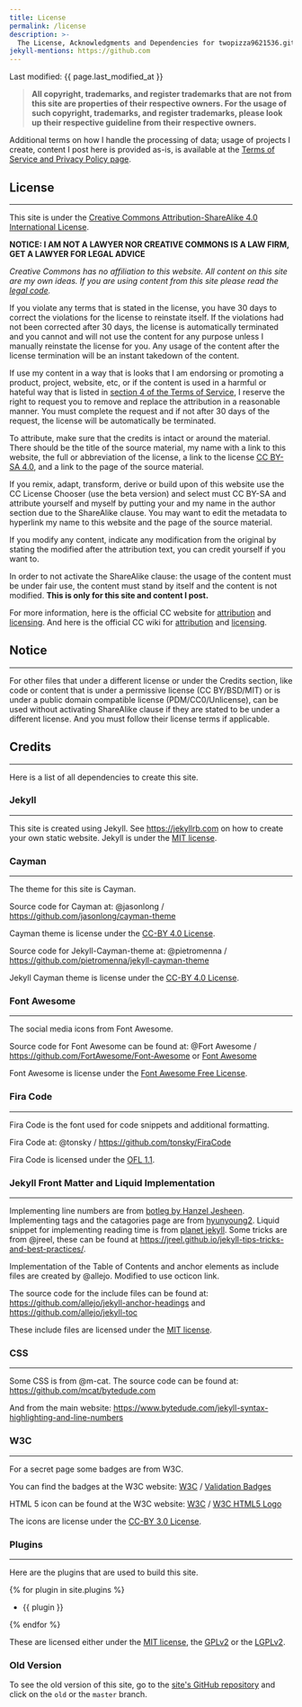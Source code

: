 ```yaml
---
title: License
permalink: /license
description: >-
  The License, Acknowledgments and Dependencies for twopizza9621536.github.io.
jekyll-mentions: https://github.com
---
```


Last modified: {{ page.last_modified_at }}

> **All copyright, trademarks, and register trademarks that are not from this
> site are properties of their respective owners. For the usage of such
> copyright, trademarks, and register trademarks, please look up their
> respective guideline from their respective owners.**

Additional terms on how I handle the processing of data; usage of projects I
create, content I post here is provided as-is, is available at the
[Terms of Service and Privacy Policy page][1].

## License

---

This site is under the
[Creative Commons Attribution-ShareAlike 4.0 International License][2].

**NOTICE: I AM NOT A LAWYER NOR CREATIVE COMMONS IS A LAW FIRM, GET A LAWYER FOR
LEGAL ADVICE**

_Creative Commons has no affiliation to this website. All content on this site
are my own ideas. If you are using content from this site please read the
[legal code][3]._

If you violate any terms that is stated in the license, you have 30 days to
correct the violations for the license to reinstate itself. If the violations
had not been corrected after 30 days, the license is automatically terminated
and you cannot and will not use the content for any purpose unless I manually
reinstate the license for you. Any usage of the content after the license
termination will be an instant takedown of the content.

If use my content in a way that is looks that I am endorsing or promoting a
product, project, website, etc, or if the content is used in a harmful or
hateful way that is listed in [section 4 of the Terms of Service][4], I reserve
the right to request you to remove and replace the attribution in a reasonable
manner. You must complete the request and if not after 30 days of the request,
the license will be automatically be terminated.

To attribute, make sure that the credits is intact or around the material.
There should be the title of the source material, my name with a link to this
website, the full or abbreviation of the license, a link to the license
[CC BY-SA 4.0][2], and a link to the page of the source material.

If you remix, adapt, transform, derive or build upon of this website use the
CC License Chooser (use the beta version) and select must CC BY-SA and attribute
yourself and myself by putting your and my name in the author section due to the
ShareAlike clause. You may want to edit the metadata to hyperlink my name to
this website and the page of the source material.

If you modify any content, indicate any modification from the original by
stating the modified after the attribution text, you can credit yourself if you
want to.

In order to not activate the ShareAlike clause: the usage of the content must be
under fair use, the content must stand by itself and the content is not
modified. **This is only for this site and content I post.**

For more information, here is the official CC website for [attribution][5] and
[licensing][6]. And here is the official CC wiki for [attribution][7] and
[licensing][8].

## **Notice**

---

For other files that under a different license or under the Credits section,
like code or content that is under a permissive license (CC BY/BSD/MIT)
or is under a public domain compatible license (PDM/CC0/Unlicense), can be used
without activating ShareAlike clause if they are stated to be under a different
license. And you must follow their license terms if applicable.

## Credits

---

Here is a list of all dependencies to create this site.

### Jekyll

---

This site is created using Jekyll. See <https://jekyllrb.com> on how to create
your own static website. Jekyll is under the [MIT license][9].

### Cayman

---

The theme for this site is Cayman.

Source code for Cayman at:
@jasonlong / <https://github.com/jasonlong/cayman-theme>

Cayman theme is license under the [CC-BY 4.0 License][10].

Source code for Jekyll-Cayman-theme at:
@pietromenna / <https://github.com/pietromenna/jekyll-cayman-theme>

Jekyll Cayman theme is license under the [CC-BY 4.0 License][10].

### Font Awesome

---

The social media icons from Font Awesome.

Source code for Font Awesome can be found at:
@Fort Awesome / <https://github.com/FortAwesome/Font-Awesome>
or
[Font Awesome](https://fontawesome.com)

Font Awesome is license under the [Font Awesome Free License][11].

### Fira Code

---

Fira Code is the font used for code snippets and additional formatting.

Fira Code at:
@tonsky / <https://github.com/tonsky/FiraCode>

Fira Code is licensed under the [OFL 1.1][12].

### Jekyll Front Matter and Liquid Implementation

---

Implementing line numbers are from [botleg by Hanzel Jesheen][13].
Implementing tags and the catagories page are from [hyunyoung2][14].
Liquid snippet for implementing reading time is from [planet jekyll][15].
Some tricks are from @jreel, these can be found at
<https://jreel.github.io/jekyll-tips-tricks-and-best-practices/>.

Implementation of the Table of Contents and anchor elements as include files are
created by @allejo. Modified to use octicon link.

The source code for the include files can be found at:
<https://github.com/allejo/jekyll-anchor-headings>
and
<https://github.com/allejo/jekyll-toc>

These include files are licensed under the [MIT license][9].

### CSS

---

Some CSS is from @m-cat. The source code can be found at:
<https://github.com/mcat/bytedude.com>

And from the main website:
<https://www.bytedude.com/jekyll-syntax-highlighting-and-line-numbers>

### W3C

---

For a secret page some badges are from W3C.

You can find the badges at the W3C website:
[W3C](https://w3.org) /
[Validation Badges](https://www.w3.org/html/logo/index.html)

HTML 5 icon can be found at the W3C website:
[W3C](https://w3.org) / [W3C HTML5 Logo](https://www.w3.org/QA/Tools/Icons)

The icons are license under the [CC-BY 3.0 License][16].

### Plugins

---

Here are the plugins that are used to build this site.

{% for plugin in site.plugins %}

- {{ plugin }}

{% endfor %}

These are licensed either under the [MIT license][9], the [GPLv2][17] or the [LGPLv2][18].

### Old Version

To see the old version of this site, go to the [site's GitHub repository][19]
and click on the `old` or the `master` branch.

[1]: <{{ '/terms-of-service-privacy-policy' | relative_url }}>
[2]: <https://creativecommons.org/licenses/by-sa/4.0/>
[3]: <https://creativecommons.org/licenses/by-sa/4.0/legalcode>
[4]: <{{ '/terms-of-service-privacy-policy#4-termination' | relative_url }}>
[5]: <https://creativecommons.org/use-remix/attribution>
[6]: <https://creativecommons.org/share-your-work>
[7]: <https://wiki.creativecommons.org/wiki/Best_practices_for_attribution>
[8]: <https://wiki.creativecommons.org/wiki/Marking_your_work_with_a_CC_license>
[9]: <https://mit-license.org>
[10]: <https://creativecommons.org/licenses/by/4.0/>
[11]: <https://fontawesome.com/license/free>
[12]: <https://scripts.sil.org/cms/scripts/page.php?item_id=OFL_web>
[13]: <https://botleg.com/stories/line-numbers-in-jekyll-code-blocks/>
[14]: <https://hyunyoung2.github.io/2016/12/17/Category_And_Tags_In_Jekyll/>
[15]: <https://planetjekyll.github.io/snippets/reading-time>
[16]: <https://creativecommons.org/licenses/by/3.0/>
[17]: <https://github.com/SciRuby/rb-gsl/blob/master/COPYING>
[18]: <https://github.com/jekyll/classifier-reborn/blob/master/LICENSE>
[19]: <https://github.com/TwoPizza9621536/twopizza9621536.github.io>
